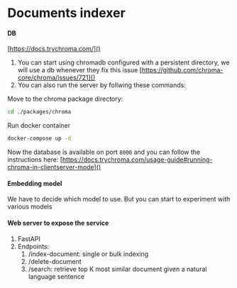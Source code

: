 # Documents indexer

#### DB

[https://docs.trychroma.com/]()

1. You can start using chromadb configured with a persistent directory, we will use a db
   whenever they fix this issue [https://github.com/chroma-core/chroma/issues/721]()
2. You can also run the server by follwing these commands:

Move to the chroma package directory:

```bash
cd ./packages/chroma
```

Run docker container

```bash
docker-compose up -d
```

Now the database is available on port `8000` and you can follow the instructions here: [https://docs.trychroma.com/usage-guide#running-chroma-in-clientserver-mode]()

#### Embedding model

We have to decide which model to use. But you can start to experiment with various models

#### Web server to expose the service

1. FastAPI
2. Endpoints:
   1. /index-document: single or bulk indexing
   2. /delete-document
   3. /search: retrieve top K most similar document given a natural language sentence

